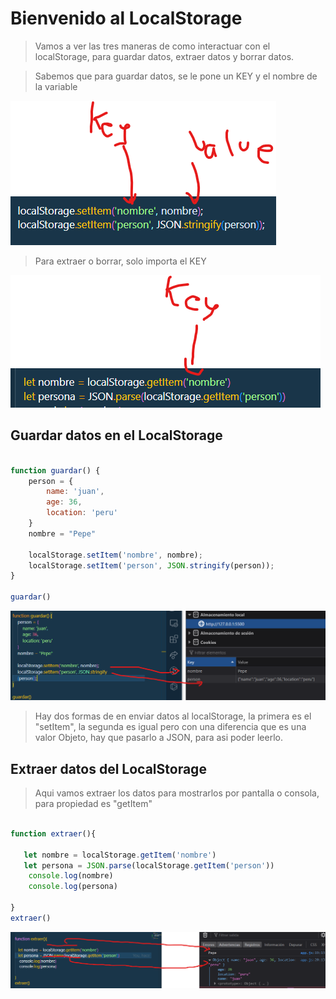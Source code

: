 # Bienvenido al LocalStorage

> Vamos a ver las tres maneras de como interactuar con el localStorage, para guardar datos, extraer datos y borrar datos.

> Sabemos que para guardar datos, se le pone un KEY y el nombre de la variable 

![alt text](img/guardar.png)

> Para extraer o borrar, solo importa el KEY
> 
![alt text](img/extraer.png)
## Guardar datos en el LocalStorage

```js

function guardar() {
    person = {
        name: 'juan',
        age: 36,
        location: 'peru'
    }
    nombre = "Pepe"

    localStorage.setItem('nombre', nombre);
    localStorage.setItem('person', JSON.stringify(person));
}

guardar()

```
![alt text](img/parte1.png)

> Hay dos formas de en enviar datos al localStorage, la primera es el "setItem", la segunda es igual pero con una diferencia que es una valor Objeto, hay que pasarlo a JSON, para asi poder leerlo.


## Extraer datos del LocalStorage

> Aqui vamos extraer los datos para mostrarlos por pantalla o consola, para propiedad es "getItem"


```js

function extraer(){

   let nombre = localStorage.getItem('nombre')
   let persona = JSON.parse(localStorage.getItem('person'))
    console.log(nombre)
    console.log(persona)

}
extraer()

```
![alt text](img/parte2.png)
